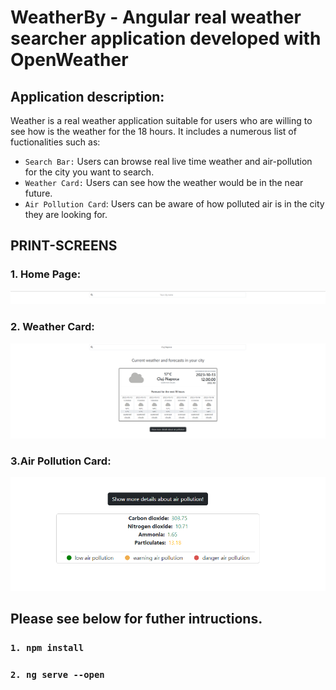 # WeatherBy - Angular real weather searcher application developed with OpenWeather

## Application description:

Weather is a real weather application suitable for users who are willing to see how is the weather for the 18 hours. It includes a numerous list of fuctionalities such as:

- `Search Bar:` Users can browse real live time weather and air-pollution for the city you want to search.
- `Weather Card:` Users can see how the weather would be in the near future.
- `Air Pollution Card`: Users can be aware of how polluted air is in the city they are looking for.

## PRINT-SCREENS

### 1. Home Page:

![cheese!](/public/initial.png)

### 2. Weather Card:

![cheese!](/public/search.png)

### 3.Air Pollution Card:

![cheese!](/public/air-pollution.png)

## Please see below for futher intructions.

### `1. npm install`

### `2. ng serve --open`
